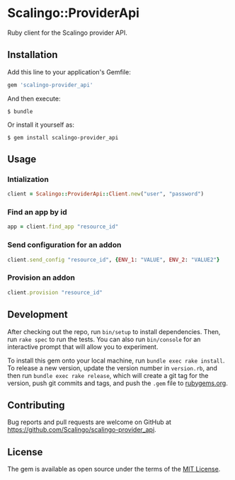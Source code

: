 # Scalingo::ProviderApi

Ruby client for the Scalingo provider API.

## Installation

Add this line to your application's Gemfile:

```ruby
gem 'scalingo-provider_api'
```

And then execute:

    $ bundle

Or install it yourself as:

    $ gem install scalingo-provider_api

## Usage


### Intialization

```ruby
client = Scalingo::ProviderApi::Client.new("user", "password")
```

### Find an app by id

```ruby
app = client.find_app "resource_id"
```

### Send configuration for an addon

```ruby
client.send_config "resource_id", {ENV_1: "VALUE", ENV_2: "VALUE2"}
```

### Provision an addon

```ruby
client.provision "resource_id"
```

## Development

After checking out the repo, run `bin/setup` to install dependencies. Then, run `rake spec` to run the tests. You can also run `bin/console` for an interactive prompt that will allow you to experiment.

To install this gem onto your local machine, run `bundle exec rake install`. To release a new version, update the version number in `version.rb`, and then run `bundle exec rake release`, which will create a git tag for the version, push git commits and tags, and push the `.gem` file to [rubygems.org](https://rubygems.org).

## Contributing

Bug reports and pull requests are welcome on GitHub at https://github.com/Scalingo/scalingo-provider_api.

## License

The gem is available as open source under the terms of the [MIT License](http://opensource.org/licenses/MIT).
